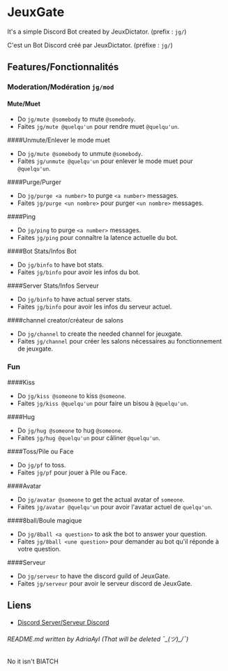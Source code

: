 # JeuxGate
It's a simple Discord Bot created by JeuxDictator. (prefix : `jg/`)

C'est un Bot Discord créé par JeuxDictator. (préfixe : `jg/`)

## Features/Fonctionnalités
### Moderation/Modération `jg/mod`
#### Mute/Muet
 - Do `jg/mute @somebody` to mute `@somebody`.
 - Faites `jg/mute @quelqu'un` pour rendre muet `@quelqu'un`.

####Unmute/Enlever le mode muet
 - Do `jg/mute @somebody` to unmute `@somebody`.
 - Faites `jg/unmute @quelqu'un` pour enlever le mode muet pour `@quelqu'un`.

####Purge/Purger
 - Do `jg/purge <a number>` to purge `<a number>` messages.
 - Faites `jg/purge <un nombre>` pour purger `<un nombre>` messages.

####Ping
 - Do `jg/ping` to purge `<a number>` messages.
 - Faites `jg/ping` pour connaître la latence actuelle du bot.
 
####Bot Stats/Infos Bot
 - Do `jg/binfo` to have bot stats.
 - Faites `jg/binfo` pour avoir les infos du bot.

####Server Stats/Infos Serveur
 - Do `jg/binfo` to have actual server stats.
 - Faites `jg/binfo` pour avoir les infos du serveur actuel.
 
####channel creator/créateur de salons
 - Do `jg/channel` to create the needed channel for jeuxgate.
 - Faites `jg/channel` pour créer les salons nécessaires au fonctionnement de jeuxgate.

### Fun
####Kiss
 - Do `jg/kiss @someone` to kiss `@someone`.
 - Faites `jg/kiss @quelqu'un` pour faire un bisou à `@quelqu'un`.

####Hug
 - Do `jg/hug @someone` to hug `@someone`.
 - Faites `jg/hug @quelqu'un` pour câliner `@quelqu'un`.

####Toss/Pile ou Face
 - Do `jg/pf` to toss.
 - Faites `jg/pf` pour jouer à Pile ou Face.

####Avatar
 - Do `jg/avatar @someone` to get the actual avatar of `someone`.
 - Faites `jg/avatar @quelqu'un` pour avoir l'avatar actuel de `quelqu'un`.

####8ball/Boule magique
 - Do `jg/8ball <a question>` to ask the bot to answer your question.
 - Faites `jg/8ball <une question>` pour demander au bot qu'il réponde à votre question.

####Serveur
 - Do `jg/serveur` to have the discord guild of JeuxGate.
 - Faites `jg/serveur` pour avoir le serveur discord de JeuxGate.

## Liens
- [Discord Server/Serveur Discord](https://discord.gg/BSEGc9D)

###### README.md written by AdriaAyl (That will be deleted ¯\_(ツ)_/¯)
No it isn't BIATCH
